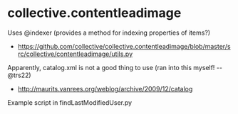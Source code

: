 collective.contentleadimage
===========================

Uses @indexer (provides a method for indexing properties of items?)

 * https://github.com/collective/collective.contentleadimage/blob/master/src/collective/contentleadimage/utils.py

Apparently, catalog.xml is not a good thing to use (ran into this myself! -- @trs22)

 * http://maurits.vanrees.org/weblog/archive/2009/12/catalog

Example script in findLastModifiedUser.py
